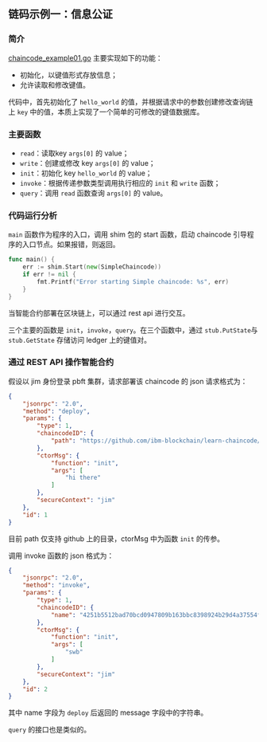 ## 链码示例一：信息公证
### 简介

[chaincode_example01.go](chaincode_example01.go) 主要实现如下的功能：

* 初始化，以键值形式存放信息；
* 允许读取和修改键值。

代码中，首先初始化了 `hello_world` 的值，并根据请求中的参数创建修改查询链上 `key` 中的值，本质上实现了一个简单的可修改的键值数据库。

### 主要函数

* `read`：读取key `args[0]` 的 value；
* `write`：创建或修改 key `args[0]` 的 value；
* `init`：初始化 key `hello_world` 的 value；
* `invoke`：根据传递参数类型调用执行相应的 `init` 和 `write` 函数；
* `query`：调用 `read` 函数查询 `args[0]` 的 value。

### 代码运行分析

`main` 函数作为程序的入口，调用 shim 包的 start 函数，启动 chaincode 引导程序的入口节点。如果报错，则返回。

```go
func main() {
	err := shim.Start(new(SimpleChaincode))
	if err != nil {
		fmt.Printf("Error starting Simple chaincode: %s", err)
	}
}
```

当智能合约部署在区块链上，可以通过 rest api 进行交互。

三个主要的函数是 `init`，`invoke`，`query`。在三个函数中，通过 `stub.PutState`与 `stub.GetState` 存储访问 ledger 上的键值对。

### 通过 REST API 操作智能合约

假设以 jim 身份登录 pbft 集群，请求部署该 chaincode 的 json 请求格式为：
```json
{
    "jsonrpc": "2.0",
    "method": "deploy",
    "params": {
        "type": 1,
        "chaincodeID": {
            "path": "https://github.com/ibm-blockchain/learn-chaincode/finished"
        },
        "ctorMsg": {
            "function": "init",
            "args": [
                "hi there"
            ]
        },
        "secureContext": "jim"
    },
    "id": 1
}
```

目前 path 仅支持 github 上的目录，ctorMsg 中为函数 `init` 的传参。

调用 invoke 函数的 json 格式为：

```json
{
    "jsonrpc": "2.0",
    "method": "invoke",
    "params": {
        "type": 1,
        "chaincodeID": {
            "name": "4251b5512bad70bcd0947809b163bbc8398924b29d4a37554f2dc2b033617c19cc0611365eb4322cf309b9a5a78a5dba8a5a09baa110ed2d8aeee186c6e94431"
        },
        "ctorMsg": {
            "function": "init",
            "args": [
                "swb"
            ]
        },
        "secureContext": "jim"
    },
    "id": 2
}
```

其中 name 字段为 `deploy` 后返回的 message 字段中的字符串。

`query` 的接口也是类似的。

